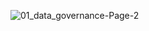 ![01_data_governance-Page-2](https://github.com/nicolascorchuelo/portfolio/assets/90802118/dc450064-bf95-4e7a-9479-99dd1b43d2f3)
